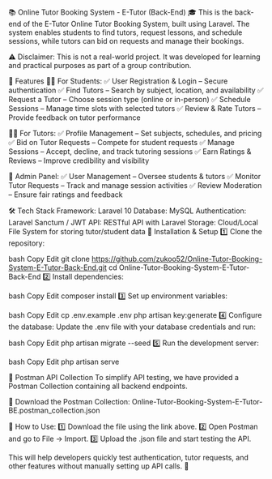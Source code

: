 📚 Online Tutor Booking System - E-Tutor (Back-End) 🎓
This is the back-end of the E-Tutor Online Tutor Booking System, built using Laravel. The system enables students to find tutors, request lessons, and schedule sessions, while tutors can bid on requests and manage their bookings.

⚠️ Disclaimer: This is not a real-world project. It was developed for learning and practical purposes as part of a group contribution.

🌟 Features
👩‍🎓 For Students:
✅ User Registration & Login – Secure authentication
✅ Find Tutors – Search by subject, location, and availability
✅ Request a Tutor – Choose session type (online or in-person)
✅ Schedule Sessions – Manage time slots with selected tutors
✅ Review & Rate Tutors – Provide feedback on tutor performance

👨‍🏫 For Tutors:
✅ Profile Management – Set subjects, schedules, and pricing
✅ Bid on Tutor Requests – Compete for student requests
✅ Manage Sessions – Accept, decline, and track tutoring sessions
✅ Earn Ratings & Reviews – Improve credibility and visibility

🔧 Admin Panel:
✅ User Management – Oversee students & tutors
✅ Monitor Tutor Requests – Track and manage session activities
✅ Review Moderation – Ensure fair ratings and feedback

🛠️ Tech Stack
Framework: Laravel 10
Database: MySQL
Authentication: Laravel Sanctum / JWT
API: RESTful API with Laravel
Storage: Cloud/Local File System for storing tutor/student data
🚀 Installation & Setup
1️⃣ Clone the repository:

bash
Copy
Edit
git clone https://github.com/zukoo52/Online-Tutor-Booking-System-E-Tutor-Back-End.git
cd Online-Tutor-Booking-System-E-Tutor-Back-End
2️⃣ Install dependencies:

bash
Copy
Edit
composer install
3️⃣ Set up environment variables:

bash
Copy
Edit
cp .env.example .env
php artisan key:generate
4️⃣ Configure the database:
Update the .env file with your database credentials and run:

bash
Copy
Edit
php artisan migrate --seed
5️⃣ Run the development server:

bash
Copy
Edit
php artisan serve

📩 Postman API Collection
To simplify API testing, we have provided a Postman Collection containing all backend endpoints.

🔗 Download the Postman Collection:
Online-Tutor-Booking-System-E-Tutor-BE.postman_collection.json

📌 How to Use:
1️⃣ Download the file using the link above.
2️⃣ Open Postman and go to File → Import.
3️⃣ Upload the .json file and start testing the API.

This will help developers quickly test authentication, tutor requests, and other features without manually setting up API calls. 🚀
